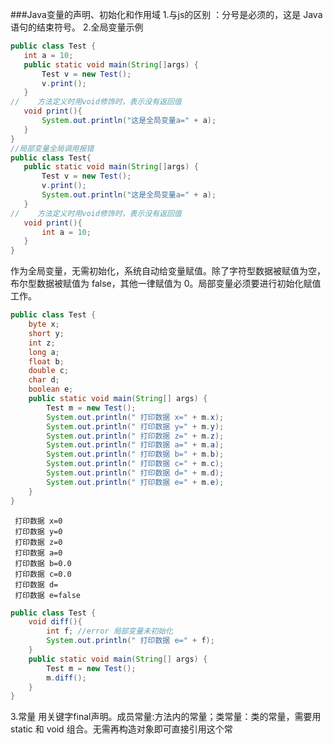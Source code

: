  ###Java变量的声明、初始化和作用域
 1.与js的区别 ：分号是必须的，这是 Java 语句的结束符号。
 2.全局变量示例
 ```java
 public class Test {
    int a = 10;
    public static void main(String[]args) {
        Test v = new Test();
        v.print();
    }
//    方法定义时用void修饰时，表示没有返回值
    void print(){
        System.out.println("这是全局变量a=" + a);
    }
}
//局部变量全局调用报错
public class Test{
    public static void main(String[]args) {
        Test v = new Test();
        v.print();
        System.out.println("这是全局变量a=" + a);
    }
//    方法定义时用void修饰时，表示没有返回值
    void print(){
        int a = 10;
    }
}
 ```
 作为全局变量，无需初始化，系统自动给变量赋值。除了字符型数据被赋值为空，布尔型数据被赋值为 false，其他一律赋值为 0。局部变量必须要进行初始化赋值工作。
```java
public class Test {
    byte x;
    short y;
    int z;
    long a;
    float b;
    double c;
    char d;
    boolean e;
    public static void main(String[] args) {
        Test m = new Test();
        System.out.println(" 打印数据 x=" + m.x);
        System.out.println(" 打印数据 y=" + m.y);
        System.out.println(" 打印数据 z=" + m.z);
        System.out.println(" 打印数据 a=" + m.a);
        System.out.println(" 打印数据 b=" + m.b);
        System.out.println(" 打印数据 c=" + m.c);
        System.out.println(" 打印数据 d=" + m.d);
        System.out.println(" 打印数据 e=" + m.e);
    }
}
```
```
 打印数据 x=0
 打印数据 y=0
 打印数据 z=0
 打印数据 a=0
 打印数据 b=0.0
 打印数据 c=0.0
 打印数据 d= 
 打印数据 e=false
```

```java
public class Test {
    void diff(){
        int f; //error 局部变量未初始化
        System.out.println(" 打印数据 e=" + f);
    }
    public static void main(String[] args) {
        Test m = new Test();
        m.diff();
    }
}
```

3.常量
用关键字final声明。成员常量:方法内的常量；类常量：类的常量，需要用static 和 void 组合。无需再构造对象即可直接引用这个常